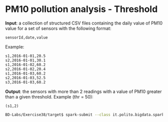 # PM10 pollution analysis - Threshold

**Input**: a collection of structured CSV files containing the daily value of PM10 value for a set of sensors with the following format:

    sensorId,date,value

Example:

    s1,2016-01-01,20.5
    s2,2016-01-01,30.1
    s1,2016-01-02,60.2
    s2,2016-01-02,20.4
    s1,2016-01-03,60.2
    s2,2016-01-03,52.5
    s3,2016-01-03,60.2

**Output**: the sensors with more than 2 readings with a value of PM10 greater than a given threshold. Example (thr = 50): 

    (s1,2)

```sh
BD-Labs/Exercise38/target$ spark-submit --class it.polito.bigdata.spark.SparkDriver --deploy-mode client --master local Exercise38-1.jar ./in/ ./out/ 50
```